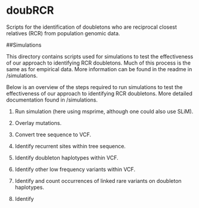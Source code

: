 # doubRCR
Scripts for the identification of doubletons who are reciprocal closest relatives (RCR) from population genomic data.


##Simulations

This directory contains scripts used for simulations to test the effectiveness of our approach to identifying RCR doubletons. Much of this process is the same 
as for empirical data. More information can be found in the readme in /simulations.

Below is an overview of the steps required to run simulations to test the effectiveness of our approach to identifying RCR doubletons. More detailed documentation found in /simulations.

1. Run simulation (here using msprime, although one could also use SLiM).

2. Overlay mutations.

3. Convert tree sequence to VCF.

4. Identify recurrent sites within tree sequence.

5. Identify doubleton haplotypes within VCF.

6. Identify other low frequency variants within VCF.

7. Identify and count occurrences of linked rare variants on doubleton haplotypes.

8. Identify 

